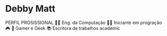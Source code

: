 # Debby Matt
PERFIL PROSISSIONAL
👩‍🎓 Eng. da Computação
👩‍💻 Iniciante em progração
🎮 🧩 Gamer e Geek
📚 Escritora de  trabalhos academic

